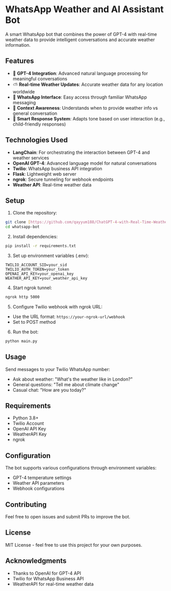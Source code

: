 # WhatsApp Weather and AI Assistant Bot

A smart WhatsApp bot that combines the power of GPT-4 with real-time weather data to provide intelligent conversations and accurate weather information.

## Features

- 🤖 **GPT-4 Integration**: Advanced natural language processing for meaningful conversations
- ⛅ **Real-time Weather Updates**: Accurate weather data for any location worldwide
- 📱 **WhatsApp Interface**: Easy access through familiar WhatsApp messaging
- 🔄 **Context Awareness**: Understands when to provide weather info vs general conversation
- 🎯 **Smart Response System**: Adapts tone based on user interaction (e.g., child-friendly responses)

## Technologies Used

- **LangChain**: For orchestrating the interaction between GPT-4 and weather services
- **OpenAI GPT-4**: Advanced language model for natural conversations
- **Twilio**: WhatsApp business API integration
- **Flask**: Lightweight web server
- **ngrok**: Secure tunneling for webhook endpoints
- **Weather API**: Real-time weather data

## Setup

1. Clone the repository:
```bash
git clone [https://github.com/qayyum188/ChatGPT-4-with-Real-Time-Weather-Capabalities-WhatsApp.git]
cd whatsapp-bot
```

2. Install dependencies:
```bash
pip install -r requirements.txt
```

3. Set up environment variables (.env):
```env
TWILIO_ACCOUNT_SID=your_sid
TWILIO_AUTH_TOKEN=your_token
OPENAI_API_KEY=your_openai_key
WEATHER_API_KEY=your_weather_api_key
```

4. Start ngrok tunnel:
```bash
ngrok http 5000
```

5. Configure Twilio webhook with ngrok URL:
- Use the URL format: `https://your-ngrok-url/webhook`
- Set to POST method

6. Run the bot:
```bash
python main.py
```

## Usage

Send messages to your Twilio WhatsApp number:
- Ask about weather: "What's the weather like in London?"
- General questions: "Tell me about climate change"
- Casual chat: "How are you today?"

## Requirements

- Python 3.8+
- Twilio Account
- OpenAI API Key
- WeatherAPI Key
- ngrok

## Configuration

The bot supports various configurations through environment variables:
- GPT-4 temperature settings
- Weather API parameters
- Webhook configurations

## Contributing

Feel free to open issues and submit PRs to improve the bot.

## License

MIT License - feel free to use this project for your own purposes.

## Acknowledgments

- Thanks to OpenAI for GPT-4 API
- Twilio for WhatsApp Business API
- WeatherAPI for real-time weather data
